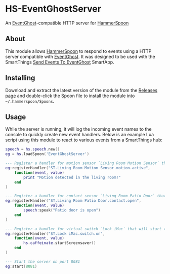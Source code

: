 # HS-EventGhostServer
An [EventGhost](http://www.eventghost.net/)-compatible HTTP server for [HammerSpoon](http://www.hammerspoon.org/)

## About

This module allows [HammerSpoon](http://www.hammerspoon.org/) to respond to events using a HTTP server compatible with [EventGhost](http://www.eventghost.net/).  It was designed to be used with the SmartThings [Send Events To EventGhost](https://github.com/aderusha/SmartThings/blob/master/Send-Events-to-EventGhost.groovy) SmartApp.

## Installing

Download and extract the latest version of the module from the [Releases page](https://github.com/c99koder/HS-EventGhostServer/releases) and double-click the Spoon file to install the module into `~/.hammerspoon/Spoons`.

## Usage

While the server is running, it will log the incoming event names to the console to quickly create new event handlers.  Below is an example Lua script using this module to react to various events from a SmartThings hub:

```Lua
speech = hs.speech.new()
eg = hs.loadSpoon('EventGhostServer')

--- Register a handler for motion sensor `Living Room Motion Sensor` that will log a message to the HammerSpoon console
eg:registerHandler("ST.Living Room Motion Sensor.motion.active",
    function(event, value)
        print "Motion detected in the living room!"
    end
)

--- Register a handler for contact sensor `Living Room Patio Door` that will speak a phrase using the default Mac OS X voice
eg:registerHandler("ST.Living Room Patio Door.contact.open",
    function(event, value)
        speech:speak("Patio door is open")
    end
)

--- Register a handler for virtual switch `Lock iMac` that will start the screensaver
eg:registerHandler("ST.Lock iMac.switch.on",
    function(event, value)
        hs.caffeinate.startScreensaver()
    end
)

--- Start the server on port 8081
eg:start(8081)
```
